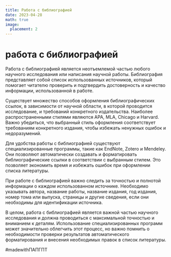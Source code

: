 ```yaml
---
title: Работа с библиографией
date: 2023-04-28
math: true
image:
  placement: 2
---
```


# работа с библиографией

Работа с библиографией является неотъемлемой частью любого научного исследования или написания научной работы. Библиография представляет собой список использованных источников, который помогает читателю проверить и подтвердить достоверность и качество информации, использованной в работе.

Существует множество способов оформления библиографических ссылок, в зависимости от научной области, в которой проводится исследование, и требований конкретного издательства. Наиболее распространенными стилями являются APA, MLA, Chicago и Harvard. Важно убедиться, что выбранный стиль оформления соответствует требованиям конкретного издания, чтобы избежать ненужных ошибок и недоразумений.

Для удобства работы с библиографией существуют специализированные программы, такие как EndNote, Zotero и Mendeley. Они позволяют автоматически создавать и форматировать библиографические ссылки в соответствии с выбранным стилем. Это позволяет экономить время и избежать ошибок при оформлении списка литературы.

При работе с библиографией важно следить за точностью и полнотой информации о каждом использованном источнике. Необходимо указывать автора, название работы, название издания, год издания, номер тома или выпуска, страницы и другие сведения, если они необходимы для идентификации источника.

В целом, работа с библиографией является важной частью научного исследования и должна проводиться с максимальной точностью и вниманием к деталям. Использование специализированных программ может значительно облегчить этот процесс, но важно помнить о необходимости проверки результатов автоматического форматирования и внесения необходимых правок в список литературы.

#madewithПАПГПТ
